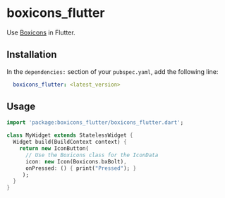 # boxicons_flutter

Use [Boxicons](https://boxicons.com/) in Flutter.

## Installation

In the `dependencies:` section of your `pubspec.yaml`, add the following line:

```yaml
  boxicons_flutter: <latest_version>
```

## Usage

```dart
import 'package:boxicons_flutter/boxicons_flutter.dart';

class MyWidget extends StatelessWidget {
  Widget build(BuildContext context) {
    return new IconButton(
      // Use the Boxicons class for the IconData
      icon: new Icon(Boxicons.bxBolt),
      onPressed: () { print("Pressed"); }
     );
  }
}
```
